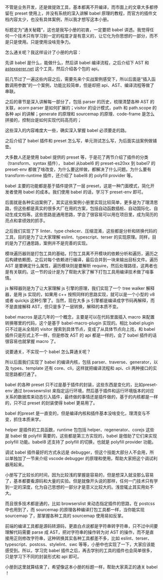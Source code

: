 不管是业务开发，还是做提效工具，基本都离不开编译，而市面上的文章大多都停留在 preset 使用上，并没有系统的深入讲解 babel 原理的教程，而官方的插件文档内容太少，也没有具体案例，所以我才想写这本小册。

标题定为“通关秘籍”，这也是我写小册的初衷，一定要把 babel 讲透。我觉得任何一个技术只有学习到一定的程度才是有意义的，让它化为你思想的一部分，而不是只是使用。只是使用没啥竞争力。

怎么通关呢？我这样设计了小册的内容：

先讲 babel 是什么，能做什么，然后讲 babel 编译流程，之后介绍下 AST 和 [astexperer.net](https://astexplorer.net/ "https://astexplorer.net/") 这个工具，然后介绍各个包的 api。

前几节过了一遍这些内容之后，需要先来个实战案例感受下，所以后面是“插入函数调用参数”的一个案例，功能比较简单，但是却把 api、AST、编译流程等做了串联。

之后的章节是深入讲解每一部分了，包括 parser 的历史，梳理清楚各种 AST 的关联，acorn parser 是如何扩展的；visitor 的设计模式，path 和 path.scope 的各种 api 的讲解；generate 的原理和 sourcemap 的原理、code-frame 是怎么拼接的，控制台是如何实现代码高亮的；

这些深入的内容难度大一些，确实深入掌握 babel 必须要走的路。

之后介绍了 babel 插件和 preset 怎么写，单元测试怎么写，为后面实战案例做铺垫。

大多数人还是使用 babel 提供的 preset 等，于是花了两节介绍了插件的分类（transform、syntax 插件）， babel 从babel6 的 preset-es20xx 到 babel7 的 preset-env 都做了啥改变，为什么要这样做，都解决了什么问题。为什么要有 transform-runtime 插件，还介绍了 babel8 的 polyfill provider 等。

babel 主要的功能都是基于插件提供了一层 preset，这是一种门面模式，简化开发者使用 babel 的成本。我们使用 babel 的话，学习下 preset-env 即可。

后面就是各种实战案例了，其实这些案例小册里实现比较简单，更多是为了理清思路，但这些都是真实的很多大厂在用的方案，包括自动函数插桩、自动国际化、自动生成文档等。这些思路是通用思路，学会了很容易可以用在项目里，成为简历的亮点和拿绩效的抓手。

之后我们实现了下 linter、type chekcer、压缩混淆，这些都是分析和转换代码的工具，目的是为了让大家理解 eslint、typescript、terser 的实现原理。同样，目的是为了打通思路，案例并不是完善的实现。

模块遍历器则是打包工具的基础，打包工具离不开模块的依赖分析和遍历，遍历之后构建依赖图，之后对每个依赖进行编译，最后合并到一块来输出目标文件。遍历 AST 是要确定什么属性，遍历模块则是要解析 require，然后处理路径，这两者也是有关联的。这一节的设计是为了帮助大家了解下打包工具用编译技术做了啥事情。

js 解释器则是为了让大家理解 js 引擎的原理，我们实现了一个 tree walker 解释器，是用 js 实现的，如果用 c++ 按照同样的思路实现，就可以是一个小型的 v8 或者 quickjs 这种引擎了。当然，现在大多 js 引擎都是编译成字节码再解释，而不是直接解释 AST，但只是多了一层转换，解释的本质不变。

babel macros 是这几年的一个概念，主要是可以在代码里面插入 macro 来配置转换哪里的代码，这个是基于 babel-macro-plugin 实现的。相比 babel plugin 只不过是从全局的 visitor 搜索到具体节点，变成了从具体节点向上找，和 babel 插件只是形式上不一样，但是修改 AST 的 api 都是一样的，会了 babel 插件的话很容易也就掌握 macro 了。

说要通关，不实现一个 babel 怎么算通关呢？

所以后面我们实现了 babel 的编译内核，包括 parser、traverse、generator，以及 types、template 还有 core、cli，这样就把编译流程和 api、cli 两种接口的实现思路都打通了。

babel 的各种 preset 只不过是基于插件的封装，这些东西是变化的，比如preset-env 通过 browsewrslist 来指定运行环境，然后基于插件和运行环境版本的对应关系的数据库来动态引入插件，最终做的事情还是插件做的，基于的内核都是一样的，只不过 preset 的封装使得 babel 更易用了。

babel 的preset 是一直变的，但是编译内核和插件基本没啥变化，理清变与不变，抓住本质来学。

helper 是插件的工具函数，runtime 包包括 helper、regenerator、corejs 这些是 babel 做 polyfill 需要的，这些都是第三方实现的，babel 是借助了它们来实现 polyfill 功能。babel8 还支持了 polyfill 的切换，也就是 polyfill provider 功能。

调试 babel 插件最好的方式永远是 debugger，但这个技能大部分人不会用，所以单独加了一节来介绍 vscode debugger 的原理和使用，帮助大家把这个调试利器用起来。

小册写了比较长的时间，因为比较浅的掌握是容易的，但是想深入就没那么容易了，基本都要看源码和大量的实验。但是就像开头说的那样，任何一门技术只有学到一定的深度，化为自己思想的一部分才是意义比较大的。浅尝辄止其实用处不大。

而且很多技术都是通的，比如 browserslist 来动态指定插件的思路，在 postcss 中也用到了，而 sourcemap 的原理各种编译打包工具都一样，当你能实现sourcemap 了，那掌握各种工具的 sourcemap 使用易如反掌。

前端的编译工具都是源码转源码，更直白点说都是字符串转字符串，只不过中间要理解代码需要 parse 成 AST，把对字符串的操作转为对 AST 的操作，而不是直接用正则修改字符串，这种转换其实各种工具都差不多，比如 eslint、terser、typescript、postcss、stylelint、swc 等等，小册中也实现了一下，大家应该能感受到。所以，学习完 babel 插件之后，再去学别的工具的插件也会简单很多，只是学习下不同的封装形式和 api 即可。

小册到这里就算结束了，希望像这本小册的标题一样，帮助大家真正的通关 babel ！